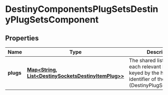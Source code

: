 
# DestinyComponentsPlugSetsDestinyPlugSetsComponent

## Properties
Name | Type | Description | Notes
------------ | ------------- | ------------- | -------------
**plugs** | [**Map&lt;String, List&lt;DestinySocketsDestinyItemPlug&gt;&gt;**](List.md) | The shared list of plugs for each relevant PlugSet, keyed by the hash identifier of the PlugSet (DestinyPlugSetDefinition). |  [optional]



